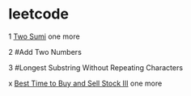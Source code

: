 # leetcode
1 [Two Sumi](https://leetcode.com/problems/two-sum/) one more

2 #Add Two Numbers

3 #Longest Substring Without Repeating Characters

x [Best Time to Buy and Sell Stock III](https://leetcode.com/problems/best-time-to-buy-and-sell-stock-iii/) one more

